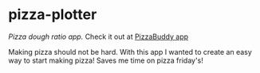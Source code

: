 # pizza-plotter
*Pizza dough ratio app.*
Check it out at
[PizzaBuddy app](https://pizzabuddy.netlify.app/)


Making pizza should not be hard. With this app I wanted to create an easy way to start 
making pizza! Saves me time on pizza friday's! 
